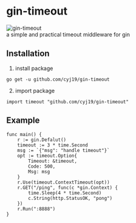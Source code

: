 # gin-timeout

![gin-timeout](https://img.shields.io/github/license/cyj19/gin-timeout)  
a simple and practical timeout middleware for gin



## Installation

1. install package
```
go get -u github.com/cyj19/gin-timeout
```
2. import package
```
import timeout "github.com/cyj19/gin-timeout"
```

## Example

```
func main() {
    r := gin.Defalut()
    timeout := 3 * time.Second
    msg := `{"msg": "handle timeout"}`
    opt := timeout.Option{
        Timeout: &timeout,
        Code: 500,
        Msg: msg
    }
    r.Use(timeout.ContextTimeout(opt))
    r.GET("/ping", func(c *gin.Context) {
		time.Sleep(4 * time.Second)
		c.String(http.StatusOK, "pong")
	})
    r.Run(":8888")
}
```

